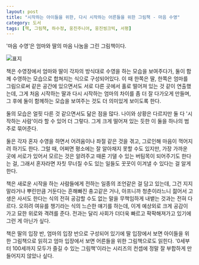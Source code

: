 ```yaml
---
layout: post
title: "시작하는 아이들을 위한, 다시 시작하는 어른들을 위한 그림책 - 마음 수영"
category: 도서
tags: [책, 그림책, 하수정, 웅진주니어, 웅진씽크빅, 서평]
---
```


'마음 수영'은
엄마와 딸의 마음 나눔을 그린 그림책이다.

![표지](https://images2.imgbox.com/7b/ab/b8lU5Qb5_o.jpg)

책은 수영장에서 엄마와 딸이 각자의 방식대로 수영을 하는 모습을 보여주다가,
둘이 함께 수영하는 모습으로 합쳐지는 식으로 구성되어있다.
이 때 한쪽은 딸, 한쪽은 엄마를 그림으로써
같은 공간에 있으면서도 서로 다른 곳에서 홀로 떨어져 있는 것 같이 연출했는데,
그게 처음 시작하는 딸과 다시 시작하는 엄마의 차이를 좀 더 잘 다가오게 만들며,
그 후에 둘이 함께하는 모습을 보여주는 것도 더 의미있게 보이도록 한다.

둘의 모습은 얼핏 다른 것 같으면서도 닮은 점을 많다.
나이와 상황은 다르지만 둘 다 '시작하는 사람'이라 할 수 있어 더 그렇다.
그게 크게 떨어져 있는 듯한 이 둘을 하나의 범주로 묶어준다.

둘은 각자 혼자 수영을 하면서 어려움이나 좌절 같은 것을 겪고,
그로인해 마음이 꺽어지려 하기도 한다.
그럴 때, 어쩌면 평소에는 잘 알아채지 못할 수도 있지만,
가장 가까운 곳에 서로가 있어서
모르는 것은 알려주고
때론 기댈 수 있는 버팀목이 되어주기도 한다는 걸,
그래서 혼자라면 자칫 무너질 수도 있는 일들도 꿋꿋이 이겨낼 수 있다는 걸 알게 한다.

책은 새로운 시작을 하는 사람들에게 전하는 일종의 조언같은 걸 담고 있는데,
그건 지지 말라거나 뿌린만큼 거둔다는 흔해빠진 충고같은 거나,
아프니까 청춘이라느니 젊어서 고생은 사서도 한다는 식의 전혀 공감할 수도 없는 말을
무책임하게 내뱉는 것과는 전혀 다르다.
오히려 여유를 챙기라는 식의 느슨한 얘기를 하는데,
이게 예상외로 크게 공감이 가고 묘한 위로와 격려를 준다.
전과는 달리 사회가 더더욱 빠르고 팍팍해져가고 있기에 그런 게 아닌가 싶다.

책은 딸의 입장 반, 엄마의 입장 반으로 구성되어 있기에
딸 입장에서 보면 아이들을 위한 그림책으로 읽히고
엄마 입장에서 보면 어른들을 위한 그림책으로도 읽힌다.
'0세부터 100세까지 모두가 즐길 수 있는 그림책'이라는
시리즈의 컨셉에 정말 잘 부합하게 만들어지지 않았나 싶다.
